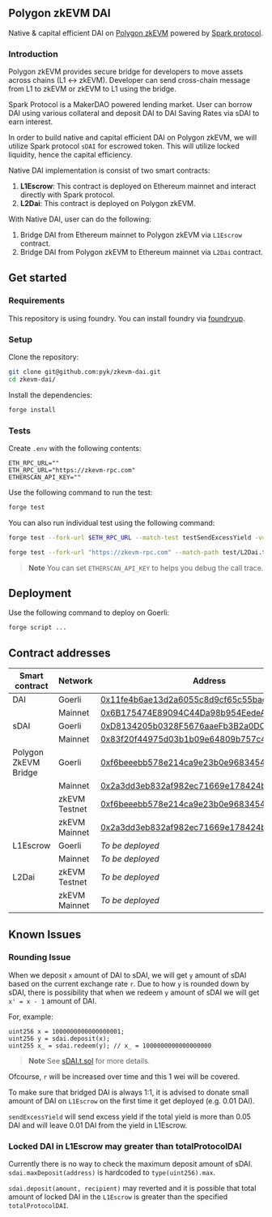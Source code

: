## Polygon zkEVM DAI

Native & capital efficient DAI on
[Polygon zkEVM](https://polygon.technology/polygon-zkevm) powered by
[Spark protocol](https://www.sparkprotocol.io/).

### Introduction

Polygon zkEVM provides secure bridge for developers to move assets across chains
(L1 <-> zkEVM). Developer can send cross-chain message from L1 to zkEVM or zkEVM
to L1 using the bridge.

Spark Protocol is a MakerDAO powered lending market. User can borrow DAI using
various collateral and deposit DAI to DAI Saving Rates via sDAI to earn interest.

In order to build native and capital efficient DAI on Polygon zkEVM, we will
utilize Spark protocol `sDAI` for escrowed token. This will utilize locked
liquidity, hence the capital efficiency.

Native DAI implementation is consist of two smart contracts:

1. **L1Escrow**: This contract is deployed on Ethereum mainnet and interact
   directly with Spark protocol.
2. **L2Dai**: This contract is deployed on Polygon zkEVM.

With Native DAI, user can do the following:

1. Bridge DAI from Ethereum mainnet to Polygon zkEVM via `L1Escrow` contract.
2. Bridge DAI from Polygon zkEVM to Ethereum mainnet via `L2Dai` contract.

## Get started

### Requirements

This repository is using foundry. You can install foundry via
[foundryup](https://book.getfoundry.sh/getting-started/installation).

### Setup

Clone the repository:

```sh
git clone git@github.com:pyk/zkevm-dai.git
cd zkevm-dai/
```

Install the dependencies:

```sh
forge install
```

### Tests

Create `.env` with the following contents:

```
ETH_RPC_URL=""
ETH_RPC_URL="https://zkevm-rpc.com"
ETHERSCAN_API_KEY=""
```

Use the following command to run the test:

```sh
forge test
```

You can also run individual test using the following command:

```sh
forge test --fork-url $ETH_RPC_URL --match-test testSendExcessYield -vvvv

forge test --fork-url "https://zkevm-rpc.com" --match-path test/L2Dai.t.sol --match-test testBridgeWithMockedBridge -vvvv
```

> **Note**
> You can set `ETHERSCAN_API_KEY` to helps you debug the call trace.

## Deployment

Use the following command to deploy on Goerli:

```sh
forge script ...
```

## Contract addresses

| Smart contract       | Network       | Address                                                                                                                                |
| -------------------- | ------------- | -------------------------------------------------------------------------------------------------------------------------------------- |
| DAI                  | Goerli        | [0x11fe4b6ae13d2a6055c8d9cf65c55bac32b5d844](https://goerli.etherscan.io/token/0x11fe4b6ae13d2a6055c8d9cf65c55bac32b5d844)             |
|                      | Mainnet       | [0x6B175474E89094C44Da98b954EedeAC495271d0F](https://etherscan.io/address/0x6B175474E89094C44Da98b954EedeAC495271d0F)                  |
| sDAI                 | Goerli        | [0xD8134205b0328F5676aaeFb3B2a0DC15f4029d8C](https://goerli.etherscan.io/token/0xD8134205b0328F5676aaeFb3B2a0DC15f4029d8C)             |
|                      | Mainnet       | [0x83f20f44975d03b1b09e64809b757c47f942beea](https://etherscan.io/token/0x83f20f44975d03b1b09e64809b757c47f942beea#code)               |
| Polygon ZkEVM Bridge | Goerli        | [0xf6beeebb578e214ca9e23b0e9683454ff88ed2a7](https://goerli.etherscan.io/address/0xf6beeebb578e214ca9e23b0e9683454ff88ed2a7)           |
|                      | Mainnet       | [0x2a3dd3eb832af982ec71669e178424b10dca2ede](https://etherscan.io/address/0x2a3dd3eb832af982ec71669e178424b10dca2ede)                  |
|                      | zkEVM Testnet | [0xf6beeebb578e214ca9e23b0e9683454ff88ed2a7](https://testnet-zkevm.polygonscan.com/address/0xf6beeebb578e214ca9e23b0e9683454ff88ed2a7) |
|                      | zkEVM Mainnet | [0x2a3dd3eb832af982ec71669e178424b10dca2ede](https://zkevm.polygonscan.com/address/0x2a3dd3eb832af982ec71669e178424b10dca2ede)         |
| L1Escrow             | Goerli        | _To be deployed_                                                                                                                       |
|                      | Mainnet       | _To be deployed_                                                                                                                       |
| L2Dai                | zkEVM Testnet | _To be deployed_                                                                                                                       |
|                      | zkEVM Mainnet | _To be deployed_                                                                                                                       |

## Known Issues

### Rounding Issue

When we deposit `x` amount of DAI to sDAI, we will get `y` amount of sDAI based
on the current exchange rate `r`. Due to how `y` is rounded down by sDAI, there
is possibility that when we redeem `y` amount of sDAI we will get `x' = x - 1`
amount of DAI.

For, example:

```solidity
uint256 x = 1000000000000000001;
uint256 y = sdai.deposit(x);
uint255 x_ = sdai.redeem(y); // x_ = 1000000000000000000
```

> **Note**
> See [sDAI.t.sol](./test/sDAI.t.sol) for more details.

Ofcourse, `r` will be increased over time and this 1 wei will be covered.

To make sure that bridged DAI is always 1:1, it is advised to donate small
amount of DAI on `L1Escrow` on the first time it get deployed (e.g. 0.01 DAI).

`sendExcessYield` will send excess yield if the total yield is more than
0.05 DAI and will leave 0.01 DAI from the yield in L1Escrow.

### Locked DAI in L1Escrow may greater than totalProtocolDAI

Currently there is no way to check the maximum deposit amount of sDAI.
`sdai.maxDeposit(address)` is hardcoded to `type(uint256).max`.

`sdai.deposit(amount, recipient)` may reverted and it is possible that total
amount of locked DAI in the `L1Escrow` is greater than the specified
`totalProtocolDAI`.
